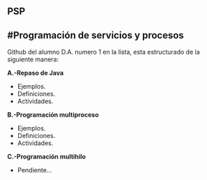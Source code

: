 ## PSP
#Programación de servicios y procesos
----
Github del alumno D.A. numero 1 en la lista, esta estructurado de la siguiente manera:  
  
**A.-Repaso de Java**  
 * Ejemplos.  
 * Definiciones.  
 * Actividades.  
   
**B.-Programación multiproceso**  
 * Ejemplos.
 * Definiciones.
 * Actividades.
   
**C.-Programación multihilo**
  * Pendiente...
